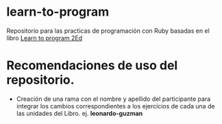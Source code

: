 # learn-to-program

Repositorio para las practicas de programación con Ruby basadas en el libro [Learn to program 2Ed](https://pine.fm/LearnToProgram/)

# Recomendaciones de uso del repositorio.

* Creación de una rama con el nombre y apellido del participante para integrar los cambios correspondientes a los ejercícios de cada una de las unidades del Libro. ej. **leonardo-guzman**
